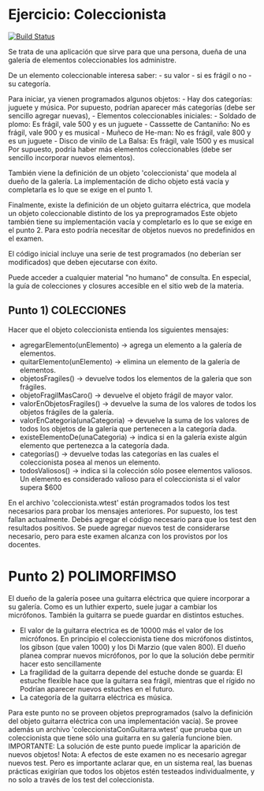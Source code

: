 # Ejercicio: Coleccionista
 
[![Build Status](https://travis-ci.org/wollok/ejercicioColeccionista.svg?branch=master)](https://travis-ci.org/wollok/ejercicioColeccionista)


Se trata de una aplicación que sirve para que una persona, dueña de una galería de elementos coleccionables
los administre. 
  
De un elemento coleccionable interesa saber:
	- su valor 
 	- si es frágil o no 
 	- su categoría.

Para iniciar, ya vienen programados algunos objetos: 
	- Hay dos categorías: juguete y música. Por supuesto, podrían aparecer más categorías (debe ser sencillo agregar nuevas), 
	- Elementos coleccionables iniciales:
        	- Soldado de plomo: Es frágil, vale 500 y es un juguete
         	- Casssette de Cantaniño: No es frágil, vale 900 y es musical
         	- Muñeco de He-man: No es frágil, vale 800 y es un juguete
         	- Disco de vinilo de La Balsa:  Es frágil, vale 1500 y es musical
Por supuesto, podría haber más elementos coleccionables (debe ser sencillo incorporar nuevos elementos).
      
También viene la definición de un objeto 'coleccionista' que modela al dueño de la galería. La implementación de dicho
    objeto está vacía y completarla es lo que se exige en el punto 1.
  
Finalmente, existe la definición de un objeto guitarra eléctrica, que modela un objeto coleccionable distinto de los ya preprogramados
Este objeto también tiene su implementación vacía y completarlo es lo que se exige en el punto 2. Para esto podría necesitar de 
objetos nuevos no predefinidos en el examen.
  
El código inicial incluye una serie de test programados (no deberían ser modificados) que deben ejecutarse con éxito. 
  
Puede acceder a cualquier material "no humano" de consulta. En especial, la guía de colecciones y closures accesible en el sitio
web de la materia.
  
## Punto 1) COLECCIONES
Hacer que el objeto coleccionista entienda los siguientes mensajes:  
  - agregarElemento(unElemento) -> agrega un elemento a la galería de elementos.
  - quitarElemento(unElemento) -> elimina un elemento de la galería de elementos.
  - objetosFragiles() -> devuelve todos los elementos de la galeria que son frágiles.
  - objetoFragilMasCaro() -> devuelve el objeto frágil de mayor valor.
  - valorEnObjetosFragiles() -> devuelve la suma de los valores de todos los objetos frágiles de la galería.
  - valorEnCategoria(unaCategoria) -> devuelve la suma de los valores de todos los objetos de la galería que pertenecen a la categoría dada.
  - existeElementoDe(unaCategoria) -> indica si en la galería existe algún elemento que pertenezca a la categoría dada.
  - categorías() -> devuelve todas las categorías en las cuales el coleccionista posea al menos un elemento.
  - todosValiosos() -> indica si la colección sólo posee elementos valiosos. Un elemento es considerado valioso para el coleccionista 
     si el valor supera $600
  
En el archivo 'coleccionista.wtest' están programados todos los test necesarios para probar los mensajes anteriores. 
Por supuesto, los test fallan actualmente. Debés agregar el código necesario para que los test den resultados positivos.
Se puede agregar nuevos test de considerarse necesario, pero para este examen alcanza con los provistos por los docentes.
  
#  Punto 2) POLIMORFIMSO
El dueño de la galería posee una guitarra eléctrica que quiere incorporar a su galería.
Como es un luthier experto, suele jugar a cambiar los micrófonos. También la guitarra se puede guardar en distintos estuches. 
  - El valor de la guitarra electrica es de 10000 más el valor de los micrófonos. En principio el coleccionista tiene dos micrófonos distintos, 
    los gibson (que valen 1000) y los Di Marzio (que valen 800). El dueño planea comprar nuevos micrófonos, por lo que la solución debe 
    permitir hacer esto sencillamente
  - La fragilidad de la guitarra depende del estuche donde se guarda: El estuche flexible hace que la guitarra sea frágil, mientras que el rígido no
    Podrían aparecer nuevos estuches en el futuro.
  - La categoría de la guitarra eléctrica es música.
  
Para este punto no se proveen objetos preprogramados (salvo la definición del objeto guitarra eléctrica con una implementación vacía). 
Se provee además un archivo 'coleccionistaConGuitarra.wtest' que prueba que un coleccionista que tiene sólo una guitarra en su galería 
funcione bien. 
IMPORTANTE: La solución de este punto puede implicar la aparición de nuevos objetos! 
Nota: A efectos de este examen no es necesario agregar nuevos test. Pero es importante aclarar que, en un sistema real, las buenas prácticas exigirían que todos los objetos estén testeados individualmente, y no solo a través de los test del coleccionista. 
  
  


